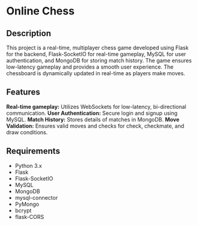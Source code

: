 # Online Chess

## Description

This project is a real-time, multiplayer chess game developed using Flask for the backend, Flask-SocketIO for real-time gameplay, MySQL for user authentication, and MongoDB for storing match history. The game ensures low-latency gameplay and provides a smooth user experience. The chessboard is dynamically updated in real-time as players make moves.

## Features

**Real-time gameplay:** Utilizes WebSockets for low-latency, bi-directional communication.
**User Authentication:** Secure login and signup using MySQL.
**Match History:** Stores details of matches in MongoDB.
**Move Validation:** Ensures valid moves and checks for check, checkmate, and draw conditions.

## Requirements

* Python 3.x
* Flask
* Flask-SocketIO
* MySQL
* MongoDB
* mysql-connector
* PyMongo
* bcrypt
* flask-CORS

